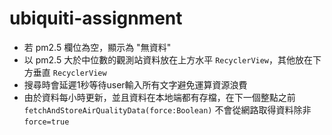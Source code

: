 # ubiquiti-assignment

- 若 pm2.5 欄位為空，顯示為 "無資料"
- 以 pm2.5 大於中位數的觀測站資料放在上方水平 `RecyclerView`，其他放在下方垂直 `RecyclerView`
- 搜尋時會延遲1秒等待user輸入所有文字避免運算資源浪費
- 由於資料每小時更新，並且資料在本地端都有存檔，在下一個整點之前 `fetchAndStoreAirQualityData(force:Boolean)` 不會從網路取得資料除非 `force=true`